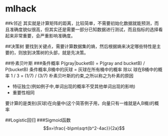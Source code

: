 <script type="text/javascript" src="http://cdn.mathjax.org/mathjax/latest/MathJax.js?config=default"></script>
mlhack
======

##k邻近
其实就是计算矩阵的距离，比较简单，不需要初始化数据就能预测，而且准确度貌似很高，但其实还是需要一部分已知数据进行测试，而且指标的选择看起来非常重要，会严重影响准确度。

##决策树
要找到关键点，需要计算数据集的熵，然后根据熵来决定哪些特性是主要的，则放到决策树的头部，就是先决策。

##朴素贝叶斯
###条件概率
	P(gray|bucketB) = P(gray and bucketB) / P(bucketB)
	条件概率,B桶中的灰球 = 灰球在所有桶中的概率 除以 球在B桶中的概率
	1 / 3 = (1/7) / (3/7)
朴素贝叶斯的约束,之所以称之为朴素的原因
*	特征独立(例如例子中,单词出现的概率不受其他单词出现的影响)
*	重要性相同

要计算的是类别(灰球)在向量中(这个简答例子用，向量只有一维就是A,B桶)的概率

##Logistic回归
###Sigmoid函数
$$x=\frac{-b\pm\sqrt{b^2-4ac}}{2a}$$
